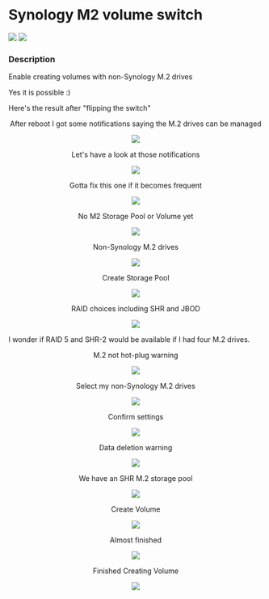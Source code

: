 # Synology M2 volume switch

<a href="https://github.com/007revad/Synology_M2_volume/releases"><img src="https://img.shields.io/github/release/007revad/Synology_M2_volume.svg"></a>
<a href="https://hits.seeyoufarm.com"><img src="https://hits.seeyoufarm.com/api/count/incr/badge.svg?url=https%3A%2F%2Fgithub.com%2F007revad%2FSynology_M2_volume&count_bg=%2379C83D&title_bg=%23555555&icon=&icon_color=%23E7E7E7&title=hits&edge_flat=false"/></a>

### Description

Enable creating volumes with non-Synology M.2 drives

Yes it is possible :)

Here's the result after "flipping the switch"

<p align="center">After reboot I got some notifications saying the M.2 drives can be managed</p>
<p align="center"><img src="/images/1-after-reboot.png"></p>

<p align="center">Let's have a look at those notifications</p>
<p align="center"><img src="/images/1b-after-reboot.png"></p>

<p align="center">Gotta fix this one if it becomes frequent</p>
<p align="center"><img src="/images/14-gotta-fix-this.png"></p>

<p align="center">No M2 Storage Pool or Volume yet</p>
<p align="center"><img src="/images/2-no-m2-volume-yet.png"></p>

<p align="center">Non-Synology M.2 drives</p>
<p align="center"><img src="/images/3-non-synology-m2-drives.png"></p>

<p align="center">Create Storage Pool</p>
<p align="center"><img src="/images/4-create-storage-pool.png"></p>

<p align="center">RAID choices including SHR and JBOD</p>
<p align="center"><img src="/images/5-raid-choices.png"></p>

I wonder if RAID 5 and SHR-2 would be available if I had four M.2 drives.

<p align="center">M.2 not hot-plug warning</p>
<p align="center"><img src="/images/6-m2-hot-plug-warning.png"></p>

<p align="center">Select my non-Synology M.2 drives</p>
<p align="center"><img src="/images/7-select-non-synology-drives.png"></p>

<p align="center">Confirm settings</p>
<p align="center"><img src="/images/8-confirm-settings.png"></p>

<p align="center">Data deletion warning</p>
<p align="center"><img src="/images/9-data-deletion-warning.png"></p>

<p align="center">We have an SHR M.2 storage pool</p>
<p align="center"><img src="/images/10-we-have-a-m2.storage-pool.png"></p>

<p align="center">Create Volume</p>
<p align="center"><img src="/images/11-create-volume.png"></p>

<p align="center">Almost finished</p>
<p align="center"><img src="/images/12-almost-finished.png"></p>

<p align="center">Finished Creating Volume</p>
<p align="center"><img src="/images/13-finished.png"></p>

